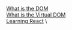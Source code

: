 
[What is the DOM](https://www.geeksforgeeks.org/dom-document-object-model/) \
[What is the Virtual DOM](https://www.geeksforgeeks.org/reactjs-virtual-dom/) \
[Learning React](https://reactjs.org/docs/hello-world.html) \
